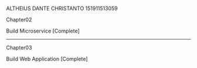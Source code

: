 ALTHEIUS DANTE CHRISTANTO 151911513059

Chapter02

Build Microservice [Complete]

___________________________________

Chapter03

Build Web Application [Complete]
